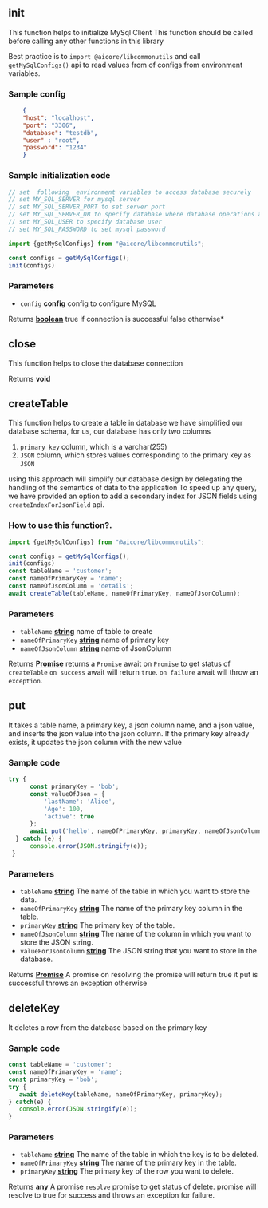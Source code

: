 <!-- Generated by documentation.js. Update this documentation by updating the source code. -->

## init

This function helps to initialize MySql Client
This function should be called before calling any other functions in this library

Best practice is to `import @aicore/libcommonutils` and call `getMySqlConfigs()` api to read values from of configs
from environment variables.

### Sample config

```json
    {
    "host": "localhost",
    "port": "3306",
    "database": "testdb",
    "user" : "root",
    "password": "1234"
    }
```

### Sample initialization code

```javascript
// set  following  environment variables to access database securely
// set MY_SQL_SERVER for mysql server
// set MY_SQL_SERVER_PORT to set server port
// set MY_SQL_SERVER_DB to specify database where database operations are conducted
// set MY_SQL_USER to specify database user
// set MY_SQL_PASSWORD to set mysql password

import {getMySqlConfigs} from "@aicore/libcommonutils";

const configs = getMySqlConfigs();
init(configs)

```

### Parameters

*   `config` **config** config to configure MySQL

Returns **[boolean][1]** true if connection is successful false otherwise*

## close

This function helps to close the database connection

Returns **void** 

## createTable

This function helps to create a  table in database
we have simplified our database schema, for us, our database has only two columns

1.  `primary key` column, which is a varchar(255)
2.  `JSON` column, which stores values corresponding to the primary key as `JSON`

using this approach will simplify our database design by delegating the handling of the semantics of data to the application
To speed up any query, we have provided an option to add a secondary index for JSON fields using
`createIndexForJsonField` api.

### How to use this function?.

```javascript
import {getMySqlConfigs} from "@aicore/libcommonutils";

const configs = getMySqlConfigs();
init(configs)
const tableName = 'customer';
const nameOfPrimaryKey = 'name';
const nameOfJsonColumn = 'details';
await createTable(tableName, nameOfPrimaryKey, nameOfJsonColumn);
```

### Parameters

*   `tableName` **[string][2]** name of table to create
*   `nameOfPrimaryKey` **[string][2]** name of primary key
*   `nameOfJsonColumn` **[string][2]** name of JsonColumn

Returns **[Promise][3]** returns a `Promise` await on `Promise` to get status of `createTable`
`on success` await will return `true`. `on failure` await will throw an `exception`.

## put

It takes a table name, a primary key, a json column name, and a json value, and inserts the json value into the json
column. If the primary key already exists, it updates the json column with the new value

### Sample code

```javascript
try {
      const primaryKey = 'bob';
      const valueOfJson = {
          'lastName': 'Alice',
          'Age': 100,
          'active': true
      };
      await put('hello', nameOfPrimaryKey, primaryKey, nameOfJsonColumn, valueOfJson);
  } catch (e) {
      console.error(JSON.stringify(e));
 }
```

### Parameters

*   `tableName` **[string][2]** The name of the table in which you want to store the data.
*   `nameOfPrimaryKey` **[string][2]** The name of the primary key column in the table.
*   `primaryKey` **[string][2]** The primary key of the table.
*   `nameOfJsonColumn` **[string][2]** The name of the column in which you want to store the JSON string.
*   `valueForJsonColumn` **[string][2]** The JSON string that you want to store in the database.

Returns **[Promise][3]** A promise on resolving the promise will return true it put is successful throws an exception
otherwise

## deleteKey

It deletes a row from the database based on the primary key

### Sample code

```javascript
const tableName = 'customer';
const nameOfPrimaryKey = 'name';
const primaryKey = 'bob';
try {
   await deleteKey(tableName, nameOfPrimaryKey, primaryKey);
} catch(e) {
   console.error(JSON.stringify(e));
}

```

### Parameters

*   `tableName` **[string][2]** The name of the table in which the key is to be deleted.
*   `nameOfPrimaryKey` **[string][2]** The name of the primary key in the table.
*   `primaryKey` **[string][2]** The primary key of the row you want to delete.

Returns **any** A promise `resolve` promise to get status of delete. promise will resolve to true
for success and  throws an exception for failure.

[1]: https://developer.mozilla.org/docs/Web/JavaScript/Reference/Global_Objects/Boolean

[2]: https://developer.mozilla.org/docs/Web/JavaScript/Reference/Global_Objects/String

[3]: https://developer.mozilla.org/docs/Web/JavaScript/Reference/Global_Objects/Promise
